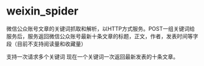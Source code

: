 weixin_spider
=============

微信公众账号文章的关键词抓取和解析，以HTTP方式服务。POST一组关键词给服务后，服务返回微信公众账号最新十条文章的标题，正文，作者，发表时间等字段（目前不支持阅读量和收藏量）

支持一次请求多个关键词
现在一个关键词一次返回最新发表的十条文章。


